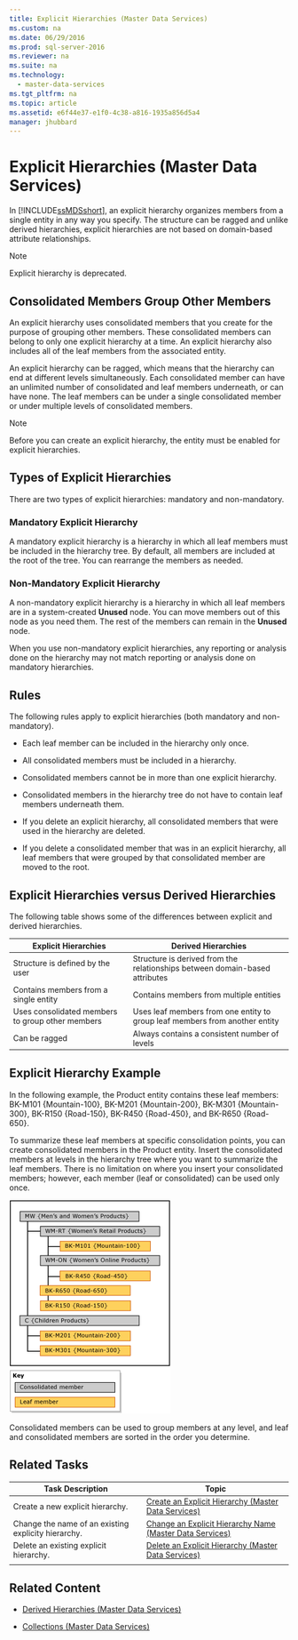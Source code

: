 ```yaml
---
title: Explicit Hierarchies (Master Data Services)
ms.custom: na
ms.date: 06/29/2016
ms.prod: sql-server-2016
ms.reviewer: na
ms.suite: na
ms.technology: 
  - master-data-services
ms.tgt_pltfrm: na
ms.topic: article
ms.assetid: e6f44e37-e1f0-4c38-a816-1935a856d5a4
manager: jhubbard
---
```

# Explicit Hierarchies (Master Data Services)
In [!INCLUDE[ssMDSshort](../../Topics/TopicNameContainA/includes/ssMDSshort_md.md)], an explicit hierarchy organizes members from a single entity in any way you specify. The structure can be ragged and unlike derived hierarchies, explicit hierarchies are not based on domain-based attribute relationships.  
  
> [!NOTE]  
>  Explicit hierarchy is deprecated.  
  
## Consolidated Members Group Other Members  
 An explicit hierarchy uses consolidated members that you create for the purpose of grouping other members. These consolidated members can belong to only one explicit hierarchy at a time. An explicit hierarchy also includes all of the leaf members from the associated entity.  
  
 An explicit hierarchy can be ragged, which means that the hierarchy can end at different levels simultaneously. Each consolidated member can have an unlimited number of consolidated and leaf members underneath, or can have none. The leaf members can be under a single consolidated member or under multiple levels of consolidated members.  
  
> [!NOTE]  
>  Before you can create an explicit hierarchy, the entity must be enabled for explicit hierarchies.  
  
## Types of Explicit Hierarchies  
 There are two types of explicit hierarchies: mandatory and non-mandatory.  
  
### Mandatory Explicit Hierarchy  
 A mandatory explicit hierarchy is a hierarchy in which all leaf members must be included in the hierarchy tree. By default, all members are included at the root of the tree. You can rearrange the members as needed.  
  
### Non-Mandatory Explicit Hierarchy  
 A non-mandatory explicit hierarchy is a hierarchy in which all leaf members are in a system-created **Unused** node. You can move members out of this node as you need them. The rest of the members can remain in the **Unused** node.  
  
 When you use non-mandatory explicit hierarchies, any reporting or analysis done on the hierarchy may not match reporting or analysis done on mandatory hierarchies.  
  
## Rules  
 The following rules apply to explicit hierarchies (both mandatory and non-mandatory).  
  
-   Each leaf member can be included in the hierarchy only once.  
  
-   All consolidated members must be included in a hierarchy.  
  
-   Consolidated members cannot be in more than one explicit hierarchy.  
  
-   Consolidated members in the hierarchy tree do not have to contain leaf members underneath them.  
  
-   If you delete an explicit hierarchy, all consolidated members that were used in the hierarchy are deleted.  
  
-   If you delete a consolidated member that was in an explicit hierarchy, all leaf members that were grouped by that consolidated member are moved to the root.  
  
## Explicit Hierarchies versus Derived Hierarchies  
 The following table shows some of the differences between explicit and derived hierarchies.  
  
|Explicit Hierarchies|Derived Hierarchies|  
|--------------------------|-------------------------|  
|Structure is defined by the user|Structure is derived from the relationships between domain-based attributes|  
|Contains members from a single entity|Contains members from multiple entities|  
|Uses consolidated members to group other members|Uses leaf members from one entity to group leaf members from another entity|  
|Can be ragged|Always contains a consistent number of levels|  
  
## Explicit Hierarchy Example  
 In the following example, the Product entity contains these leaf members: BK-M101 {Mountain-100}, BK-M201 {Mountain-200}, BK-M301 {Mountain-300}, BK-R150 {Road-150}, BK-R450 {Road-450}, and BK-R650 {Road-650}.  
  
 To summarize these leaf members at specific consolidation points, you can create consolidated members in the Product entity. Insert the consolidated members at levels in the hierarchy tree where you want to summarize the leaf members. There is no limitation on where you insert your consolidated members; however, each member (leaf or consolidated) can be used only once.  
  
 ![Mountain Bike Explicit Hierarchy Example](../../Topics/TopicNameNotContainA/media/mds_conc_explicit_hierarchy.gif "mds_conc_explicit_hierarchy")  
  
 Consolidated members can be used to group members at any level, and leaf and consolidated members are sorted in the order you determine.  
  
## Related Tasks  
  
|Task Description|Topic|  
|----------------------|-----------|  
|Create a new explicit hierarchy.|[Create an Explicit Hierarchy (Master Data Services)](../../Topics/TopicNameNotContainA/Create-an-Explicit-Hierarchy--Master-Data-Services-.md)|  
|Change the name of an existing explicity hierarchy.|[Change an Explicit Hierarchy Name (Master Data Services)](../../Topics/TopicNameNotContainA/Change-an-Explicit-Hierarchy-Name--Master-Data-Services-.md)|  
|Delete an existing explicit hierarchy.|[Delete an Explicit Hierarchy (Master Data Services)](../../Topics/TopicNameNotContainA/Delete-an-Explicit-Hierarchy--Master-Data-Services-.md)|  
|||  
  
## Related Content  
  
-   [Derived Hierarchies (Master Data Services)](../../Topics/TopicNameNotContainA/Derived-Hierarchies--Master-Data-Services-.md)  
  
-   [Collections (Master Data Services)](../../Topics/TopicNameNotContainA/Collections--Master-Data-Services-.md)